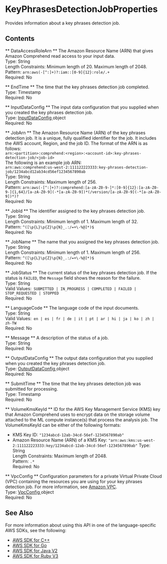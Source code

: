 # KeyPhrasesDetectionJobProperties<a name="API_KeyPhrasesDetectionJobProperties"></a>

Provides information about a key phrases detection job\.

## Contents<a name="API_KeyPhrasesDetectionJobProperties_Contents"></a>

 ** DataAccessRoleArn **   <a name="comprehend-Type-KeyPhrasesDetectionJobProperties-DataAccessRoleArn"></a>
The Amazon Resource Name \(ARN\) that gives Amazon Comprehend read access to your input data\.  
Type: String  
Length Constraints: Minimum length of 20\. Maximum length of 2048\.  
Pattern: `arn:aws(-[^:]+)?:iam::[0-9]{12}:role/.+`   
Required: No

 ** EndTime **   <a name="comprehend-Type-KeyPhrasesDetectionJobProperties-EndTime"></a>
The time that the key phrases detection job completed\.  
Type: Timestamp  
Required: No

 ** InputDataConfig **   <a name="comprehend-Type-KeyPhrasesDetectionJobProperties-InputDataConfig"></a>
The input data configuration that you supplied when you created the key phrases detection job\.  
Type: [ InputDataConfig ](API_InputDataConfig.md) object  
Required: No

 ** JobArn **   <a name="comprehend-Type-KeyPhrasesDetectionJobProperties-JobArn"></a>
The Amazon Resource Name \(ARN\) of the key phrases detection job\. It is a unique, fully qualified identifier for the job\. It includes the AWS account, Region, and the job ID\. The format of the ARN is as follows:  
 `arn:<partition>:comprehend:<region>:<account-id>:key-phrases-detection-job/<job-id>`   
The following is an example job ARN:  
 `arn:aws:comprehend:us-west-2:111122223333:key-phrases-detection-job/1234abcd12ab34cd56ef1234567890ab`   
Type: String  
Length Constraints: Maximum length of 256\.  
Pattern: `arn:aws(-[^:]+)?:comprehend:[a-zA-Z0-9-]*:[0-9]{12}:[a-zA-Z0-9-]{1,64}/[a-zA-Z0-9](-*[a-zA-Z0-9])*(/version/[a-zA-Z0-9](-*[a-zA-Z0-9])*)?`   
Required: No

 ** JobId **   <a name="comprehend-Type-KeyPhrasesDetectionJobProperties-JobId"></a>
The identifier assigned to the key phrases detection job\.  
Type: String  
Length Constraints: Minimum length of 1\. Maximum length of 32\.  
Pattern: `^([\p{L}\p{Z}\p{N}_.:/=+\-%@]*)$`   
Required: No

 ** JobName **   <a name="comprehend-Type-KeyPhrasesDetectionJobProperties-JobName"></a>
The name that you assigned the key phrases detection job\.  
Type: String  
Length Constraints: Minimum length of 1\. Maximum length of 256\.  
Pattern: `^([\p{L}\p{Z}\p{N}_.:/=+\-%@]*)$`   
Required: No

 ** JobStatus **   <a name="comprehend-Type-KeyPhrasesDetectionJobProperties-JobStatus"></a>
The current status of the key phrases detection job\. If the status is `FAILED`, the `Message` field shows the reason for the failure\.  
Type: String  
Valid Values:` SUBMITTED | IN_PROGRESS | COMPLETED | FAILED | STOP_REQUESTED | STOPPED`   
Required: No

 ** LanguageCode **   <a name="comprehend-Type-KeyPhrasesDetectionJobProperties-LanguageCode"></a>
The language code of the input documents\.  
Type: String  
Valid Values:` en | es | fr | de | it | pt | ar | hi | ja | ko | zh | zh-TW`   
Required: No

 ** Message **   <a name="comprehend-Type-KeyPhrasesDetectionJobProperties-Message"></a>
A description of the status of a job\.  
Type: String  
Required: No

 ** OutputDataConfig **   <a name="comprehend-Type-KeyPhrasesDetectionJobProperties-OutputDataConfig"></a>
The output data configuration that you supplied when you created the key phrases detection job\.  
Type: [ OutputDataConfig ](API_OutputDataConfig.md) object  
Required: No

 ** SubmitTime **   <a name="comprehend-Type-KeyPhrasesDetectionJobProperties-SubmitTime"></a>
The time that the key phrases detection job was submitted for processing\.  
Type: Timestamp  
Required: No

 ** VolumeKmsKeyId **   <a name="comprehend-Type-KeyPhrasesDetectionJobProperties-VolumeKmsKeyId"></a>
ID for the AWS Key Management Service \(KMS\) key that Amazon Comprehend uses to encrypt data on the storage volume attached to the ML compute instance\(s\) that process the analysis job\. The VolumeKmsKeyId can be either of the following formats:  
+ KMS Key ID: `"1234abcd-12ab-34cd-56ef-1234567890ab"` 
+ Amazon Resource Name \(ARN\) of a KMS Key: `"arn:aws:kms:us-west-2:111122223333:key/1234abcd-12ab-34cd-56ef-1234567890ab"` 
Type: String  
Length Constraints: Maximum length of 2048\.  
Pattern: `.*`   
Required: No

 ** VpcConfig **   <a name="comprehend-Type-KeyPhrasesDetectionJobProperties-VpcConfig"></a>
 Configuration parameters for a private Virtual Private Cloud \(VPC\) containing the resources you are using for your key phrases detection job\. For more information, see [Amazon VPC](https://docs.aws.amazon.com/vpc/latest/userguide/what-is-amazon-vpc.html)\.   
Type: [ VpcConfig ](API_VpcConfig.md) object  
Required: No

## See Also<a name="API_KeyPhrasesDetectionJobProperties_SeeAlso"></a>

For more information about using this API in one of the language\-specific AWS SDKs, see the following:
+  [ AWS SDK for C\+\+](https://docs.aws.amazon.com/goto/SdkForCpp/comprehend-2017-11-27/KeyPhrasesDetectionJobProperties) 
+  [ AWS SDK for Go](https://docs.aws.amazon.com/goto/SdkForGoV1/comprehend-2017-11-27/KeyPhrasesDetectionJobProperties) 
+  [ AWS SDK for Java V2](https://docs.aws.amazon.com/goto/SdkForJavaV2/comprehend-2017-11-27/KeyPhrasesDetectionJobProperties) 
+  [ AWS SDK for Ruby V3](https://docs.aws.amazon.com/goto/SdkForRubyV3/comprehend-2017-11-27/KeyPhrasesDetectionJobProperties) 
